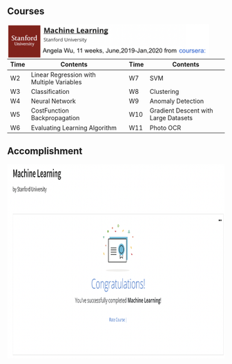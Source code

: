 ## Courses
[<img align='left' src="../docs/Stanford.U4.png" width="467" height="80">](https://www.coursera.org/lecture/machine-learning/welcome-to-machine-learning-zcAuT)<br />

|Time|Contents||Time|Contents|
|-|-|-|-|-|
|W2|Linear Regression with Multiple Variables||W7|SVM|
|W3|Classification||W8|Clustering|
|W4|Neural Network||W9|Anomaly Detection|
|W5|CostFunction Backpropagation||W10|Gradient Descent with Large Datasets|
|W6|Evaluating Learning Algorithm||W11|Photo OCR|

## Accomplishment
<img align='left' src="./docs/ML.Certificate.png" width="900" height="450">

